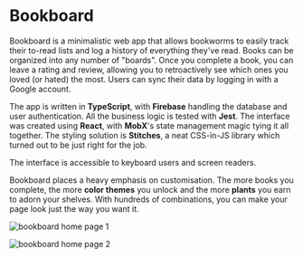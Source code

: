 # Bookboard

Bookboard is a minimalistic web app that allows bookworms to easily track their to-read lists and log a history of everything they've read. Books can be organized into any number of "boards". Once you complete a book, you can leave a rating and review, allowing you to retroactively see which ones you loved (or hated) the most. Users can sync their data by logging in with a Google account.

The app is written in **TypeScript**, with **Firebase** handling the database and user authentication. All the business logic is tested with **Jest**. The interface was created using **React**, with **MobX**'s state management magic tying it all together. The styling solution is **Stitches**, a neat CSS-in-JS library which turned out to be just right for the job.

The interface is accessible to keyboard users and screen readers.

Bookboard places a heavy emphasis on customisation. The more books you complete, the more **color themes** you unlock and the more **plants** you earn to adorn your shelves. With hundreds of combinations, you can make your page look just the way you want it.

![bookboard home page 1](https://gcdnb.pbrd.co/images/ZflYYeHIVCHY.png?o=1)

![bookboard home page 2](https://gcdnb.pbrd.co/images/J7QItAyDyMxn.png?o=1)
